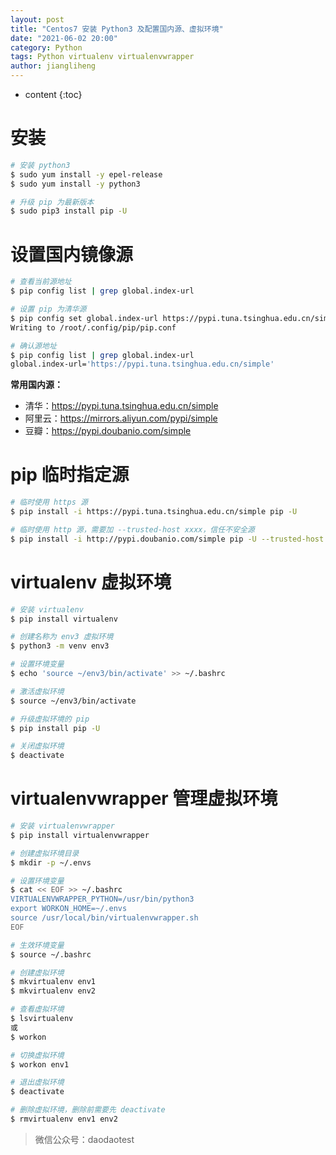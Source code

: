 ```yaml
---
layout: post
title: "Centos7 安装 Python3 及配置国内源、虚拟环境"
date: "2021-06-02 20:00"
category: Python
tags: Python virtualenv virtualenvwrapper
author: jiangliheng
---
```

* content
{:toc}



# 安装

```bash
# 安装 python3
$ sudo yum install -y epel-release
$ sudo yum install -y python3

# 升级 pip 为最新版本
$ sudo pip3 install pip -U
```

# 设置国内镜像源

```bash
# 查看当前源地址
$ pip config list | grep global.index-url

# 设置 pip 为清华源
$ pip config set global.index-url https://pypi.tuna.tsinghua.edu.cn/simple
Writing to /root/.config/pip/pip.conf

# 确认源地址
$ pip config list | grep global.index-url
global.index-url='https://pypi.tuna.tsinghua.edu.cn/simple'
```

**常用国内源：**
- 清华：https://pypi.tuna.tsinghua.edu.cn/simple
- 阿里云：https://mirrors.aliyun.com/pypi/simple
- 豆瓣：https://pypi.doubanio.com/simple

# pip 临时指定源

```bash
# 临时使用 https 源
$ pip install -i https://pypi.tuna.tsinghua.edu.cn/simple pip -U

# 临时使用 http 源，需要加 --trusted-host xxxx，信任不安全源
$ pip install -i http://pypi.doubanio.com/simple pip -U --trusted-host pypi.doubanio.com
```

# virtualenv 虚拟环境

```bash
# 安装 virtualenv
$ pip install virtualenv

# 创建名称为 env3 虚拟环境
$ python3 -m venv env3

# 设置环境变量
$ echo 'source ~/env3/bin/activate' >> ~/.bashrc

# 激活虚拟环境
$ source ~/env3/bin/activate

# 升级虚拟环境的 pip
$ pip install pip -U

# 关闭虚拟环境
$ deactivate
```

# virtualenvwrapper 管理虚拟环境

```bash
# 安装 virtualenvwrapper
$ pip install virtualenvwrapper

# 创建虚拟环境目录
$ mkdir -p ~/.envs

# 设置环境变量
$ cat << EOF >> ~/.bashrc
VIRTUALENVWRAPPER_PYTHON=/usr/bin/python3
export WORKON_HOME=~/.envs
source /usr/local/bin/virtualenvwrapper.sh
EOF

# 生效环境变量
$ source ~/.bashrc

# 创建虚拟环境
$ mkvirtualenv env1
$ mkvirtualenv env2

# 查看虚拟环境
$ lsvirtualenv
或
$ workon

# 切换虚拟环境
$ workon env1

# 退出虚拟环境
$ deactivate

# 删除虚拟环境，删除前需要先 deactivate
$ rmvirtualenv env1 env2
```

> 微信公众号：daodaotest
